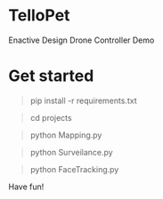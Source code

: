 # TelloPet
Enactive Design Drone Controller Demo


# Get started

>  pip install -r requirements.txt

>  cd projects

>  python Mapping.py

>  python Surveilance.py

>  python FaceTracking.py

Have fun!